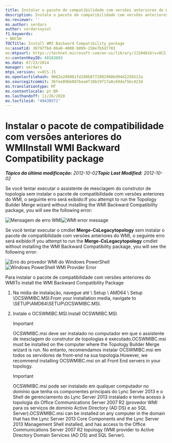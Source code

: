 ```yaml
---
title: Instalar o pacote de compatibilidade com versões anteriores do WMI
description: Instale o pacote de compatibilidade com versões anteriores do WMI.
ms.reviewer: ''
ms.author: serdars
author: serdarsoysal
f1.keywords:
- NOCSH
TOCTitle: Install WMI Backward Compatibility package
ms:assetid: 38797fbd-06a0-4008-b099-158e7b5d7703
ms:mtpsurl: https://technet.microsoft.com/en-us/library/JJ204816(v=OCS.15)
ms:contentKeyID: 48183893
ms.date: 07/23/2014
manager: serdars
mtps_version: v=OCS.15
ms.openlocfilehash: 9062e209981fd180b8772801960bd94d2256513a
ms.sourcegitcommit: 36fee89bb887bea4f18b19f17a8c69daf5bc423d
ms.translationtype: MT
ms.contentlocale: pt-BR
ms.lasthandoff: 11/26/2020
ms.locfileid: "49439571"
---
```

# <a name="install-wmi-backward-compatibility-package"></a><span data-ttu-id="9aef3-103">Instalar o pacote de compatibilidade com versões anteriores do WMI</span><span class="sxs-lookup"><span data-stu-id="9aef3-103">Install WMI Backward Compatibility package</span></span>

<div data-xmlns="http://www.w3.org/1999/xhtml">

<div class="topic" data-xmlns="http://www.w3.org/1999/xhtml" data-msxsl="urn:schemas-microsoft-com:xslt" data-cs="https://msdn.microsoft.com/">

<div data-asp="https://msdn2.microsoft.com/asp">



</div>

<div id="mainSection">

<div id="mainBody"><span data-ttu-id="9aef3-104">

<span> </span></span><span class="sxs-lookup"><span data-stu-id="9aef3-104">

<span> </span></span></span>

<span data-ttu-id="9aef3-105">_**Tópico da última modificação:** 2012-10-02_</span><span class="sxs-lookup"><span data-stu-id="9aef3-105">_**Topic Last Modified:** 2012-10-02_</span></span>

<span data-ttu-id="9aef3-106">Se você tentar executar o assistente de mesclagem do construtor de topologia sem instalar o pacote de compatibilidade com versões anteriores do WMI, o seguinte erro será exibido:</span><span class="sxs-lookup"><span data-stu-id="9aef3-106">If you attempt to run the Topology Builder Merge wizard without installing the WMI Backward Compatibility package, you will see the following error:</span></span>

<span data-ttu-id="9aef3-107">![Mensagem de erro WMI](images/JJ204816.a007d2f2-fc85-430c-91eb-382b032469af(OCS.15).jpg "Mensagem de erro WMI")</span><span class="sxs-lookup"><span data-stu-id="9aef3-107">![WMI error message](images/JJ204816.a007d2f2-fc85-430c-91eb-382b032469af(OCS.15).jpg "WMI error message")</span></span>

<span data-ttu-id="9aef3-108">Se você tentar executar o cmdlet **Merge-CsLegacytopology** sem instalar o pacote de compatibilidade com versões anteriores do WMI, o seguinte erro será exibido:</span><span class="sxs-lookup"><span data-stu-id="9aef3-108">If you attempt to run the **Merge-CsLegacytopology** cmdlet without installing the WMI Backward Compatibility package, you will see the following error:</span></span>

<span data-ttu-id="9aef3-109">![Erro do provedor WMI do Windows PowerShell](images/JJ204816.c510824e-1807-4c7e-bb28-c6cfea2eac1d(OCS.15).jpg "Erro do provedor WMI do Windows PowerShell")</span><span class="sxs-lookup"><span data-stu-id="9aef3-109">![Windows PowerShell WMI Provider Error](images/JJ204816.c510824e-1807-4c7e-bb28-c6cfea2eac1d(OCS.15).jpg "Windows PowerShell WMI Provider Error")</span></span>

<span data-ttu-id="9aef3-110">Para instalar o pacote de compatibilidade com versões anteriores do WMI</span><span class="sxs-lookup"><span data-stu-id="9aef3-110">To install the WMI Backward Compatibility Package</span></span>

1.  <span data-ttu-id="9aef3-111">Na mídia de instalação, navegue até \\ Setup \\ AMD64 \\ Setup \\OCSWMIBC.MSI.</span><span class="sxs-lookup"><span data-stu-id="9aef3-111">From your installation media, navigate to \\SETUP\\AMD64\\SETUP\\OCSWMIBC.MSI.</span></span>

2.  <span data-ttu-id="9aef3-112">Instale o OCSWMIBC.MSI.</span><span class="sxs-lookup"><span data-stu-id="9aef3-112">Install OCSWMIBC.MSI.</span></span>
    
    <div>
    

    > [!IMPORTANT]  
    > <span data-ttu-id="9aef3-113">OCSWMIBC.msi deve ser instalado no computador em que o assistente de mesclagem do construtor de topologias é executado.</span><span class="sxs-lookup"><span data-stu-id="9aef3-113">OCSWMIBC.msi must be installed on the computer where the Topology Builder Merge wizard is run.</span></span> <span data-ttu-id="9aef3-114">No entanto, recomendamos instalar OCSWMIBC.msi em todos os servidores de front-end na sua topologia.</span><span class="sxs-lookup"><span data-stu-id="9aef3-114">However, we recommend installing OCSWMIBC.msi on all Front End servers in your topology.</span></span>

    
    </div>
    
    <div>
    

    > [!IMPORTANT]  
    > <span data-ttu-id="9aef3-115">OCSWMIBC.msi pode ser instalado em qualquer computador no domínio que tenha os componentes principais do Lync Server 2013 e o Shell de gerenciamento do Lync Server 2013 instalado e tenha acesso à topologia do Office Communications Server 2007 R2 (provedor WMI para os serviços de domínio Active Directory (AD DS) e ao SQL Server).</span><span class="sxs-lookup"><span data-stu-id="9aef3-115">OCSWMIBC.msi can be installed on any computer in the domain that has the Lync Server 2013 Core Components and the Lync Server 2013 Management Shell installed, and has access to the Office Communications Server 2007 R2 topology (WMI provider to Active Directory Domain Services (AD DS) and SQL Server).</span></span>

    
    <span data-ttu-id="9aef3-116"></div>

</div>

<span> </span>

</div>

</div>

</span><span class="sxs-lookup"><span data-stu-id="9aef3-116"></div>

</div>

<span> </span>

</div>

</div>

</span></span></div>

